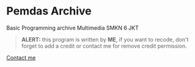# Pemdas Archive
Basic Programming archive Multimedia SMKN 6 JKT

> **ALERT:** this program is written by **ME**, if you want to recode, don't forget to add a credit or contact me for remove credit permission.

[Contact me](https://www.instagram.com/raffgbrnn_/)
